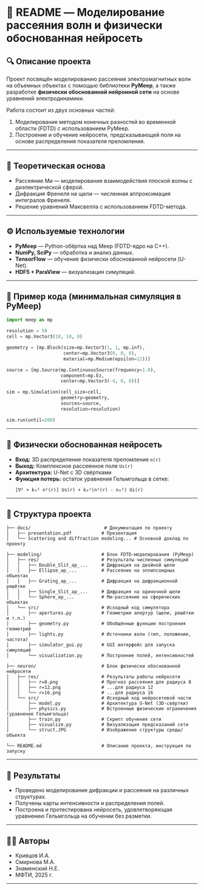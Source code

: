 
# 📘 README — Моделирование рассеяния волн и физически обоснованная нейросеть

## 🔍 Описание проекта

Проект посвящён моделированию рассеяния электромагнитных волн на объемных объектах с помощью библиотеки **PyMeep**, а также разработке **физически обоснованной нейронной сети** на основе уравнений электродинамики.

Работа состоит из двух основных частей:
1. Моделирование методом конечных разностей во временной области (FDTD) с использованием PyMeep.
2. Построение и обучение нейросети, предсказывающей поля на основе распределения показателя преломления.

---

## 🧠 Теоретическая основа

- Рассеяние Ми — моделирование взаимодействия плоской волны с диэлектрической сферой.
- Дифракция Френеля на щели — численная аппроксимация интегралов Френеля.
- Решение уравнений Максвелла с использованием FDTD-метода.

---

## ⚙️ Используемые технологии

- **PyMeep** — Python-обёртка над Meep (FDTD-ядро на C++).
- **NumPy, SciPy** — обработка и анализ данных.
- **TensorFlow** — обучение физически обоснованной нейросети (U-Net).
- **HDF5 + ParaView** — визуализация симуляций.

---

## 🧪 Пример кода (минимальная симуляция в PyMeep)

```python
import meep as mp

resolution = 50
cell = mp.Vector3(10, 10, 0)

geometry = [mp.Block(size=mp.Vector3(1, 1, mp.inf),
                     center=mp.Vector3(0, 0, 0),
                     material=mp.Medium(epsilon=12))]

source = [mp.Source(mp.ContinuousSource(frequency=1.0),
                    component=mp.Ez,
                    center=mp.Vector3(-4, 0, 0))]

sim = mp.Simulation(cell_size=cell,
                    geometry=geometry,
                    sources=source,
                    resolution=resolution)

sim.run(until=200)
```

---

## 🧬 Физически обоснованная нейросеть

- **Вход:** 3D распределение показателя преломления `n(r)`
- **Выход:** Комплексное рассеянное поле `Us(r)`
- **Архитектура:** U-Net с 3D свёртками
- **Функция потерь:** остаток уравнения Гельмгольца в сетке:
  ```
  [∇² + k₀² n²(r)] Us(r) + k₀²(n²(r) - n₀²) Ui(r)
  ```

---

## 📂 Структура проекта
```
├── docs/                           # Документация по проекту
│   ├── presentation.pdf           # Презентация
│   └── Scattering and diffraction modeling... # Основной доклад по проекту

├── modeling/                      # Блок FDTD-моделирования (PyMeep)
│   ├── res/                       # Результаты численных симуляций
│   │   ├── Double_Slit_ap_...     # Дифракция на двойной щели
│   │   ├── Ellipse_ap_...         # Рассеяние на эллипсоидных объектах
│   │   ├── Grating_ap_...         # Дифракция на дифракционной решётке
│   │   ├── Single_Slit_ap_...     # Дифракция на одиночной щели
│   │   └── Sphere_ap_...          # Ми-рассеяние на сферических объектах
│   └── src/                       # Исходный код симулятора
│       ├── apertures.py           # Геометрии апертур (щели, решётки и т.п.)
│       ├── geometry.py            # Обобщённые функции построения геометрий
│       ├── lights.py              # Источники волн (тип, положение, частота)
│       ├── simulator_gui.py       # GUI интерфейс для запуска симуляций
│       └── visualization.py       # Построение полей, интенсивностей

├── neuron/                        # Блок физически обоснованной нейросети
│   ├── res/                       # Результаты работы нейросети
│   │   ├── r=8.png                # Прогноз рассеяния для радиуса 8
│   │   ├── r=12.png               # ...для радиуса 12
│   │   └── r=16.png               # ...для радиуса 16
│   └── src/                       # Исходный код нейросетевой части
│       ├── model.py               # Архитектура U-Net (3D-свёртки)
│       ├── physics.py             # Встроенные физические ограничения (уравнение Гельмгольца)
│       ├── train.py               # Скрипт обучения сети
│       ├── visualize.py           # Визуализация предсказаний сети
│       └── struct.JPG             # Изображение структуры среды/объекта

└── README.md                      # Описание проекта, инструкция по запуску

```
---

## 🧾 Результаты

- Проведено моделирование дифракции и рассеяния на различных структурах.
- Получены карты интенсивности и распределения полей.
- Построена и протестирована нейросеть, удовлетворяющая уравнению Гельмгольца на обучении без разметки.

---

## 🧑‍🔬 Авторы

- Кривцов И.А.
- Смирнова М.А.
- Знаменский Н.Е.
- МФТИ, 2025 г.

---
